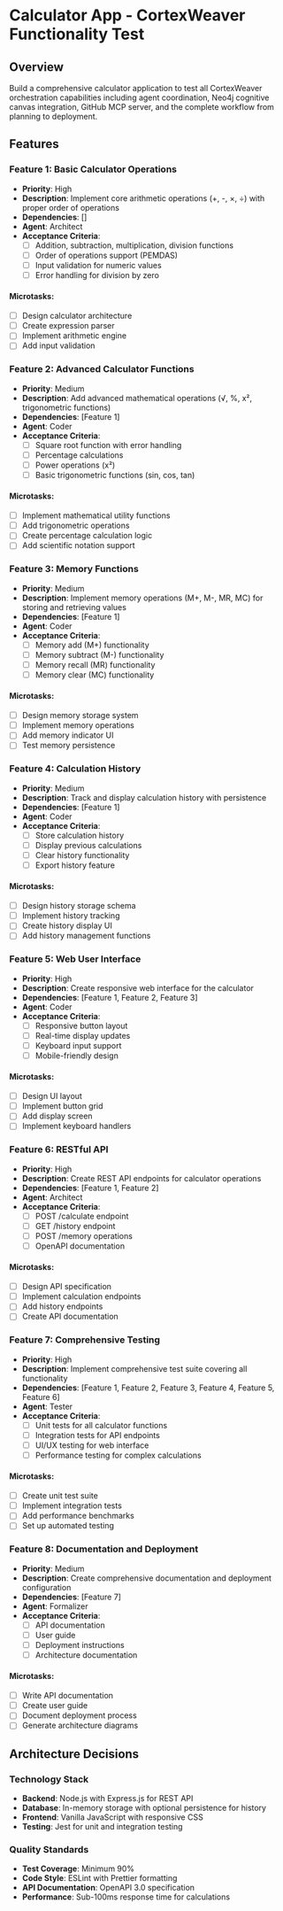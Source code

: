 # Calculator App - CortexWeaver Functionality Test

## Overview
Build a comprehensive calculator application to test all CortexWeaver orchestration capabilities including agent coordination, Neo4j cognitive canvas integration, GitHub MCP server, and the complete workflow from planning to deployment.

## Features

### Feature 1: Basic Calculator Operations
- **Priority**: High
- **Description**: Implement core arithmetic operations (+, -, ×, ÷) with proper order of operations
- **Dependencies**: []
- **Agent**: Architect
- **Acceptance Criteria**:
  - [ ] Addition, subtraction, multiplication, division functions
  - [ ] Order of operations support (PEMDAS)
  - [ ] Input validation for numeric values
  - [ ] Error handling for division by zero

#### Microtasks:
- [ ] Design calculator architecture
- [ ] Create expression parser
- [ ] Implement arithmetic engine
- [ ] Add input validation

### Feature 2: Advanced Calculator Functions
- **Priority**: Medium
- **Description**: Add advanced mathematical operations (√, %, x², trigonometric functions)
- **Dependencies**: [Feature 1]
- **Agent**: Coder
- **Acceptance Criteria**:
  - [ ] Square root function with error handling
  - [ ] Percentage calculations
  - [ ] Power operations (x²)
  - [ ] Basic trigonometric functions (sin, cos, tan)

#### Microtasks:
- [ ] Implement mathematical utility functions
- [ ] Add trigonometric operations
- [ ] Create percentage calculation logic
- [ ] Add scientific notation support

### Feature 3: Memory Functions
- **Priority**: Medium
- **Description**: Implement memory operations (M+, M-, MR, MC) for storing and retrieving values
- **Dependencies**: [Feature 1]
- **Agent**: Coder
- **Acceptance Criteria**:
  - [ ] Memory add (M+) functionality
  - [ ] Memory subtract (M-) functionality
  - [ ] Memory recall (MR) functionality
  - [ ] Memory clear (MC) functionality

#### Microtasks:
- [ ] Design memory storage system
- [ ] Implement memory operations
- [ ] Add memory indicator UI
- [ ] Test memory persistence

### Feature 4: Calculation History
- **Priority**: Medium
- **Description**: Track and display calculation history with persistence
- **Dependencies**: [Feature 1]
- **Agent**: Coder
- **Acceptance Criteria**:
  - [ ] Store calculation history
  - [ ] Display previous calculations
  - [ ] Clear history functionality
  - [ ] Export history feature

#### Microtasks:
- [ ] Design history storage schema
- [ ] Implement history tracking
- [ ] Create history display UI
- [ ] Add history management functions

### Feature 5: Web User Interface
- **Priority**: High
- **Description**: Create responsive web interface for the calculator
- **Dependencies**: [Feature 1, Feature 2, Feature 3]
- **Agent**: Coder
- **Acceptance Criteria**:
  - [ ] Responsive button layout
  - [ ] Real-time display updates
  - [ ] Keyboard input support
  - [ ] Mobile-friendly design

#### Microtasks:
- [ ] Design UI layout
- [ ] Implement button grid
- [ ] Add display screen
- [ ] Implement keyboard handlers

### Feature 6: RESTful API
- **Priority**: High
- **Description**: Create REST API endpoints for calculator operations
- **Dependencies**: [Feature 1, Feature 2]
- **Agent**: Architect
- **Acceptance Criteria**:
  - [ ] POST /calculate endpoint
  - [ ] GET /history endpoint
  - [ ] POST /memory operations
  - [ ] OpenAPI documentation

#### Microtasks:
- [ ] Design API specification
- [ ] Implement calculation endpoints
- [ ] Add history endpoints
- [ ] Create API documentation

### Feature 7: Comprehensive Testing
- **Priority**: High
- **Description**: Implement comprehensive test suite covering all functionality
- **Dependencies**: [Feature 1, Feature 2, Feature 3, Feature 4, Feature 5, Feature 6]
- **Agent**: Tester
- **Acceptance Criteria**:
  - [ ] Unit tests for all calculator functions
  - [ ] Integration tests for API endpoints
  - [ ] UI/UX testing for web interface
  - [ ] Performance testing for complex calculations

#### Microtasks:
- [ ] Create unit test suite
- [ ] Implement integration tests
- [ ] Add performance benchmarks
- [ ] Set up automated testing

### Feature 8: Documentation and Deployment
- **Priority**: Medium
- **Description**: Create comprehensive documentation and deployment configuration
- **Dependencies**: [Feature 7]
- **Agent**: Formalizer
- **Acceptance Criteria**:
  - [ ] API documentation
  - [ ] User guide
  - [ ] Deployment instructions
  - [ ] Architecture documentation

#### Microtasks:
- [ ] Write API documentation
- [ ] Create user guide
- [ ] Document deployment process
- [ ] Generate architecture diagrams

## Architecture Decisions

### Technology Stack
- **Backend**: Node.js with Express.js for REST API
- **Database**: In-memory storage with optional persistence for history
- **Frontend**: Vanilla JavaScript with responsive CSS
- **Testing**: Jest for unit and integration testing

### Quality Standards
- **Test Coverage**: Minimum 90%
- **Code Style**: ESLint with Prettier formatting
- **API Documentation**: OpenAPI 3.0 specification
- **Performance**: Sub-100ms response time for calculations
